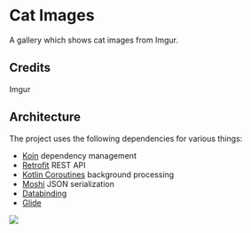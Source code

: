 # Cat Images
A gallery which shows cat images from Imgur.

## Credits
Imgur

## Architecture
The project uses the following dependencies for various things:
- [Koin](https://insert-koin.io/) dependency management
- [Retrofit](https://square.github.io/retrofit/) REST API 
- [Kotlin Coroutines](https://kotlinlang.org/docs/reference/coroutines-overview.html) background processing
- [Moshi](https://github.com/square/moshi) JSON serialization
- [Databinding](https://developer.android.com/topic/libraries/data-binding/) 
- [Glide](https://github.com/bumptech/glide) 


![](gif/CatImages.gif)